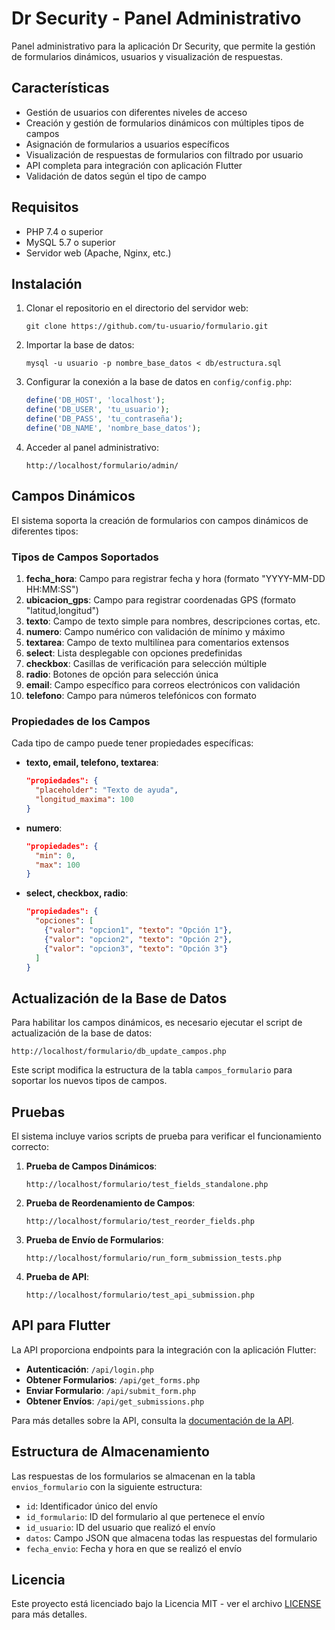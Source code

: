 # Dr Security - Panel Administrativo

Panel administrativo para la aplicación Dr Security, que permite la gestión de formularios dinámicos, usuarios y visualización de respuestas.

## Características

- Gestión de usuarios con diferentes niveles de acceso
- Creación y gestión de formularios dinámicos con múltiples tipos de campos
- Asignación de formularios a usuarios específicos
- Visualización de respuestas de formularios con filtrado por usuario
- API completa para integración con aplicación Flutter
- Validación de datos según el tipo de campo

## Requisitos

- PHP 7.4 o superior
- MySQL 5.7 o superior
- Servidor web (Apache, Nginx, etc.)

## Instalación

1. Clonar el repositorio en el directorio del servidor web:
   ```
   git clone https://github.com/tu-usuario/formulario.git
   ```

2. Importar la base de datos:
   ```
   mysql -u usuario -p nombre_base_datos < db/estructura.sql
   ```

3. Configurar la conexión a la base de datos en `config/config.php`:
   ```php
   define('DB_HOST', 'localhost');
   define('DB_USER', 'tu_usuario');
   define('DB_PASS', 'tu_contraseña');
   define('DB_NAME', 'nombre_base_datos');
   ```

4. Acceder al panel administrativo:
   ```
   http://localhost/formulario/admin/
   ```

## Campos Dinámicos

El sistema soporta la creación de formularios con campos dinámicos de diferentes tipos:

### Tipos de Campos Soportados

1. **fecha_hora**: Campo para registrar fecha y hora (formato "YYYY-MM-DD HH:MM:SS")
2. **ubicacion_gps**: Campo para registrar coordenadas GPS (formato "latitud,longitud")
3. **texto**: Campo de texto simple para nombres, descripciones cortas, etc.
4. **numero**: Campo numérico con validación de mínimo y máximo
5. **textarea**: Campo de texto multilínea para comentarios extensos
6. **select**: Lista desplegable con opciones predefinidas
7. **checkbox**: Casillas de verificación para selección múltiple
8. **radio**: Botones de opción para selección única
9. **email**: Campo específico para correos electrónicos con validación
10. **telefono**: Campo para números telefónicos con formato

### Propiedades de los Campos

Cada tipo de campo puede tener propiedades específicas:

- **texto, email, telefono, textarea**:
  ```json
  "propiedades": {
    "placeholder": "Texto de ayuda",
    "longitud_maxima": 100
  }
  ```

- **numero**:
  ```json
  "propiedades": {
    "min": 0,
    "max": 100
  }
  ```

- **select, checkbox, radio**:
  ```json
  "propiedades": {
    "opciones": [
      {"valor": "opcion1", "texto": "Opción 1"},
      {"valor": "opcion2", "texto": "Opción 2"},
      {"valor": "opcion3", "texto": "Opción 3"}
    ]
  }
  ```

## Actualización de la Base de Datos

Para habilitar los campos dinámicos, es necesario ejecutar el script de actualización de la base de datos:

```
http://localhost/formulario/db_update_campos.php
```

Este script modifica la estructura de la tabla `campos_formulario` para soportar los nuevos tipos de campos.

## Pruebas

El sistema incluye varios scripts de prueba para verificar el funcionamiento correcto:

1. **Prueba de Campos Dinámicos**:
   ```
   http://localhost/formulario/test_fields_standalone.php
   ```

2. **Prueba de Reordenamiento de Campos**:
   ```
   http://localhost/formulario/test_reorder_fields.php
   ```

3. **Prueba de Envío de Formularios**:
   ```
   http://localhost/formulario/run_form_submission_tests.php
   ```

4. **Prueba de API**:
   ```
   http://localhost/formulario/test_api_submission.php
   ```

## API para Flutter

La API proporciona endpoints para la integración con la aplicación Flutter:

- **Autenticación**: `/api/login.php`
- **Obtener Formularios**: `/api/get_forms.php`
- **Enviar Formulario**: `/api/submit_form.php`
- **Obtener Envíos**: `/api/get_submissions.php`

Para más detalles sobre la API, consulta la [documentación de la API](API_README.md).

## Estructura de Almacenamiento

Las respuestas de los formularios se almacenan en la tabla `envios_formulario` con la siguiente estructura:
- `id`: Identificador único del envío
- `id_formulario`: ID del formulario al que pertenece el envío
- `id_usuario`: ID del usuario que realizó el envío
- `datos`: Campo JSON que almacena todas las respuestas del formulario
- `fecha_envio`: Fecha y hora en que se realizó el envío

## Licencia

Este proyecto está licenciado bajo la Licencia MIT - ver el archivo [LICENSE](LICENSE) para más detalles.
